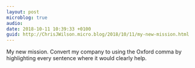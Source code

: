 ```yaml
---
layout: post
microblog: true
audio: 
date: 2018-10-11 10:39:33 +0100
guid: http://ChrisJWilson.micro.blog/2018/10/11/my-new-mission.html
---
```

My new mission. Convert my company to using the Oxford comma by highlighting every sentence where it would clearly help. 
